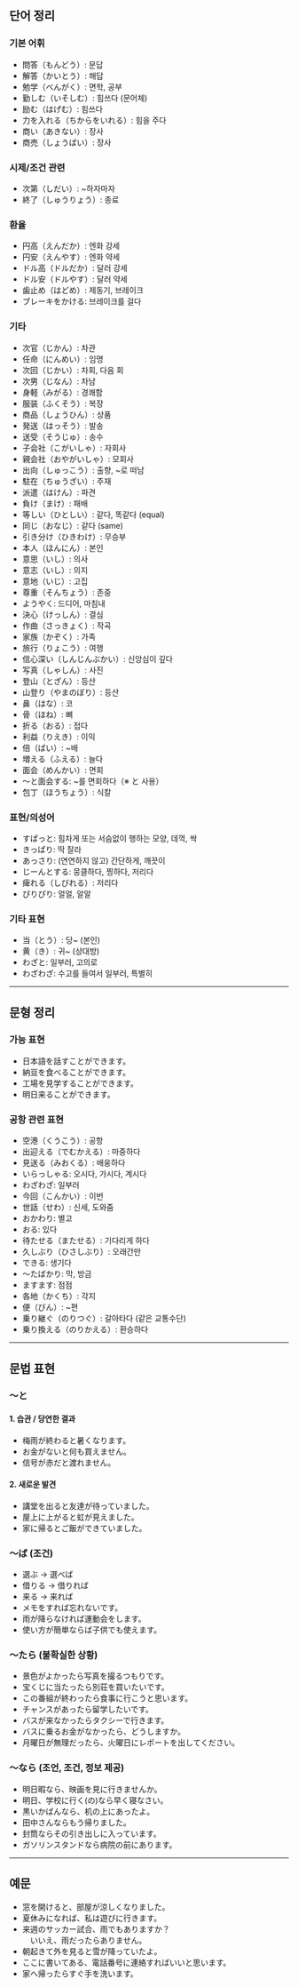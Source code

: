 ## 단어 정리

### 기본 어휘

- 問答（もんどう）: 문답  
- 解答（かいとう）: 해답  
- 勉学（べんがく）: 면학, 공부  
- 勤しむ（いそしむ）: 힘쓰다 (문어체)  
- 励む（はげむ）: 힘쓰다  
- 力を入れる（ちからをいれる）: 힘을 주다  
- 商い（あきない）: 장사  
- 商売（しょうばい）: 장사  

### 시제/조건 관련

- 次第（しだい）: ~하자마자  
- 終了（しゅうりょう）: 종료  

### 환율

- 円高（えんだか）: 엔화 강세  
- 円安（えんやす）: 엔화 약세  
- ドル高（ドルだか）: 달러 강세  
- ドル安（ドルやす）: 달러 약세  
- 歯止め（はどめ）: 제동기, 브레이크  
- ブレーキをかける: 브레이크를 걸다  

### 기타

- 次官（じかん）: 차관  
- 任命（にんめい）: 임명  
- 次回（じかい）: 차회, 다음 회  
- 次男（じなん）: 차남  
- 身軽（みがる）: 경쾌함  
- 服装（ふくそう）: 복장  
- 商品（しょうひん）: 상품  
- 発送（はっそう）: 발송  
- 送受（そうじゅ）: 송수  
- 子会社（こがいしゃ）: 자회사  
- 親会社（おやがいしゃ）: 모회사  
- 出向（しゅっこう）: 출향, ~로 떠남  
- 駐在（ちゅうざい）: 주재  
- 派遣（はけん）: 파견  
- 負け（まけ）: 패배  
- 等しい（ひとしい）: 같다, 똑같다 (equal)  
- 同じ（おなじ）: 같다 (same)  
- 引き分け（ひきわけ）: 무승부  
- 本人（ほんにん）: 본인  
- 意思（いし）: 의사  
- 意志（いし）: 의지  
- 意地（いじ）: 고집  
- 尊重（そんちょう）: 존중  
- ようやく: 드디어, 마침내  
- 決心（けっしん）: 결심  
- 作曲（さっきょく）: 작곡  
- 家族（かぞく）: 가족  
- 旅行（りょこう）: 여행  
- 信心深い（しんじんぶかい）: 신앙심이 깊다  
- 写真（しゃしん）: 사진  
- 登山（とざん）: 등산  
- 山登り（やまのぼり）: 등산  
- 鼻（はな）: 코  
- 骨（ほね）: 뼈  
- 折る（おる）: 접다  
- 利益（りえき）: 이익  
- 倍（ばい）: ~배  
- 増える（ふえる）: 늘다  
- 面会（めんかい）: 면회  
- ～と面会する: ~를 면회하다（※ と 사용）  
- 包丁（ほうちょう）: 식칼  

### 표현/의성어

- すぱっと: 힘차게 또는 서슴없이 행하는 모양, 데꺽, 싹  
- きっぱり: 딱 잘라  
- あっさり: (연연하지 않고) 간단하게, 깨끗이  
- じーんとする: 뭉클하다, 찡하다, 저리다  
- 痺れる（しびれる）: 저리다  
- ぴりぴり: 얼얼, 알알  

### 기타 표현

- 当（とう）: 당~ (본인)  
- 黄（き）: 귀~ (상대방)  
- わざと: 일부러, 고의로  
- わざわざ: 수고를 들여서 일부러, 특별히  

---

## 문형 정리

### 가능 표현
- 日本語を話すことができます。  
- 納豆を食べることができます。  
- 工場を見学することができます。  
- 明日来ることができます。  

### 공항 관련 표현
- 空港（くうこう）: 공항  
- 出迎える（でむかえる）: 마중하다  
- 見送る（みおくる）: 배웅하다  
- いらっしゃる: 오시다, 가시다, 계시다  
- わざわざ: 일부러  
- 今回（こんかい）: 이번  
- 世話（せわ）: 신세, 도와줌  
- おかわり: 별고  
- おる: 있다  
- 待たせる（またせる）: 기다리게 하다  
- 久しぶり（ひさしぶり）: 오래간만  
- できる: 생기다  
- ～たばかり: 막, 방금  
- ますます: 점점  
- 各地（かくち）: 각지  
- 便（びん）: ~편  
- 乗り継ぐ（のりつぐ）: 갈아타다 (같은 교통수단)  
- 乗り換える（のりかえる）: 환승하다  

---

## 문법 표현

### 〜と

#### 1. 습관 / 당연한 결과
- 梅雨が終わると暑くなります。  
- お金がないと何も買えません。  
- 信号が赤だと渡れません。  

#### 2. 새로운 발견
- 講堂を出ると友達が待っていました。  
- 屋上に上がると虹が見えました。  
- 家に帰るとご飯ができていました。  

### 〜ば (조건)

- 選ぶ → 選べば  
- 借りる → 借りれば  
- 来る → 来れば  
- メモをすれば忘れないです。  
- 雨が降らなければ運動会をします。  
- 使い方が簡単ならば子供でも使えます。  

### 〜たら (불확실한 상황)

- 景色がよかったら写真を撮るつもりです。  
- 宝くじに当たったら別荘を買いたいです。  
- この番組が終わったら食事に行こうと思います。  
- チャンスがあったら留学したいです。  
- バスが来なかったらタクシーで行きます。  
- バスに乗るお金がなかったら、どうしますか。  
- 月曜日が無理だったら、火曜日にレポートを出してください。  

### 〜なら (조언, 조건, 정보 제공)

- 明日暇なら、映画を見に行きませんか。  
- 明日、学校に行く(の)なら早く寝なさい。  
- 黒いかばんなら、机の上にあったよ。  
- 田中さんならもう帰りました。  
- 封筒ならその引き出しに入っています。  
- ガソリンスタンドなら病院の前にあります。  

---

## 예문

- 窓を開けると、部屋が涼しくなりました。  
- 夏休みになれば、私は遊びに行きます。  
- 来週のサッカー試合、雨でもありますか？  
　いいえ、雨だったらありません。  
- 朝起きて外を見ると雪が降っていたよ。  
- ここに書いてある、電話番号に連絡すればいいと思います。  
- 家へ帰ったらすぐ手を洗います。
